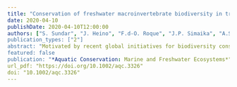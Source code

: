 ```yaml
---
title: "Conservation of freshwater macroinvertebrate biodiversity in tropical regions"
date: 2020-04-10
publishDate: 2020-04-10T12:00:00
authors: ["S. Sundar", "J. Heino", "F.d-O. Roque", "J.P. Simaika", "A.S. Melo", **J.D. Tonkin", "D.G. Nogueira", "D.P. Silva"]
publication_types: ["2"]
abstract: "Motivated by recent global initiatives for biodiversity conservation and restoration, this article reviews the gaps in our understanding of, and the challenges facing, freshwater macroinvertebrate biodiversity and conservation in tropical regions. This study revealed a lack of adequate taxonomic, phylogenetic, and ecological information for most macroinvertebrate groups, and consequently there are large-scale knowledge gaps regarding the response of macroinvertebrate diversity to potential climate change and other human impacts in tropical regions. We propose ideas to reduce the impact of key drivers of declines in macroinvertebrate biodiversity, including habitat degradation and loss, hydrological alteration, overexploitation, invasive species, pollution, and the multiple impacts of climate change. The review also provides recommendations to enhance conservation planning in these systems (as well as providing clear management plans at local, regional, and national levels), integrated catchment management, the formulation of regulatory measures, the understanding of the determinants of macroinvertebrate diversity across multiple scales and taxonomic groups, and the collaboration between researchers and conservation professionals. It is suggested that the integrated use of macroinvertebrate biodiversity information in biomonitoring can improve ecosystem management. This goal can be facilitated in part by conservation psychology, marketing, and the use of the media and the Internet."
featured: false
publication: "*Aquatic Conservation: Marine and Freshwater Ecosystems*"
url_pdf: "https://doi.org/10.1002/aqc.3326"
doi: "10.1002/aqc.3326"
---
```


